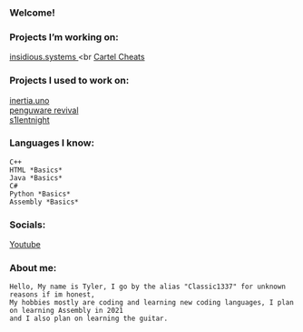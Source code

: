 ### Welcome!

### Projects I’m working on:
<a href = "https://insidious.systems"> insidious.systems </a> <br
<a href = "https://www.cartelcheats.com"> Cartel Cheats </a> <br>

### Projects I used to work on:
<a href = "https://inertia.uno"> inertia.uno </a> <br>
<a href = "https://penguware.xyz/"> penguware revival </a> <br>
<a href = "http://s1lentnight.com/"> s1lentnight </a> <br>


### Languages I know:
	C++
	HTML *Basics*
	Java *Basics*
	C#
	Python *Basics*
	Assembly *Basics*
	
### Socials:
<a href = "https://www.youtube.com/channel/UCIfT4nxWaqUlU7IiYj5NYDA"> Youtube </a>
	
### About me:
	Hello, My name is Tyler, I go by the alias "Classic1337" for unknown reasons if im honest,
	My hobbies mostly are coding and learning new coding languages, I plan on learning Assembly in 2021
	and I also plan on learning the guitar.
